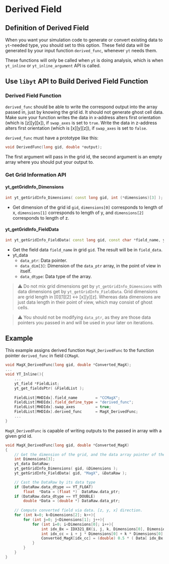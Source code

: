 # Derived Field
## Definition of Derived Field
When you want your simulation code to generate or convert existing data to `yt`-needed type, you should set to this option. These field data will be generated by your input function `derived_func`, whenever `yt` needs them.

These functions will only be called when `yt` is doing analysis, which is when  `yt_inline` or `yt_inline_argument` API is called. 

## Use `libyt` API to Build Derived Field Function
### Derived Field Function
`derived_func` should be able to write the correspond output into the array passed in, just by knowing the grid id. It should not generate ghost cell data. Make sure your function writes the data in x-address alters first orientation (which is [z][y][x]), if `swap_axes` is set to `true`. Write the data in z-address alters first orientation (which is [x][y][z]), if `swap_axes` is set to `false`. 

`derived_func` must have a prototype like this: 
```cpp
void DerivedFunc(long gid, double *output);
```
The first argument will pass in the grid id, the second argument is an empty array where you should put your output to.

### Get Grid Information API

#### yt\_getGridInfo\_Dimensions
```cpp
int yt_getGridInfo_Dimensions( const long gid, int (*dimensions)[3] );
```
- Get dimension of the grid id `gid`, `dimensions[0]` corresponds to length of x, `dimensions[1]` corresponds to length of y, and `dimensions[2]` corresponds to length of z.

#### yt\_getGridInfo\_FieldData
```cpp
int yt_getGridInfo_FieldData( const long gid, const char *field_name, yt_data *field_data);
```
- Get the field data `field_name` in grid `gid`. The result will be in `field_data`.
- yt_data
  - `data_ptr`: Data pointer.
  - `data_dim[3]`: Dimension of the `data_ptr` array, in the point of view in itself.
  - `data_dtype`: Data type of the array.

> :warning: Do not mix grid dimensions get by `yt_getGridInfo_Dimensions` with data dimensions get by `yt_getGridInfo_FieldData`. Grid dimensions are grid length in [0][1][2] <-> [x][y][z]. Whereas data dimensions are just data length in their point of view, which may consist of ghost cells.

> :warning: You should not be modifying `data_ptr`, as they are those data pointers you passed in and will be used in your later on iterations.

## Example
This example assigns derived function `MagX_DerivedFunc` to the function pointer `derived_func` in field `CCMagX`.
```cpp
void MagX_DerivedFunc(long gid, double *Converted_MagX);
...
void YT_Inline(){
    ...
    yt_field *FieldList;
    yt_get_fieldsPtr( &FieldList );
	
    FieldList[MHDIdx].field_name        = "CCMagX";
    FieldList[MHDIdx].field_define_type = "derived_func";
	FieldList[MHDIdx].swap_axes         = true;
    FieldList[MHDIdx].derived_func      = MagX_DerivedFunc;
    ...
}
```

`MagX_DerivedFunc` is capable of writing outputs to the passed in array with a given grid id.
```cpp
void MagX_DerivedFunc(long gid, double *Converted_MagX)
{
    // Get the dimension of the grid, and the data array pointer of the grid
    int Dimensions[3];
    yt_data DataRaw;
    yt_getGridInfo_Dimensions( gid, &Dimensions );
    yt_getGridInfo_FieldData( gid, "MagX", &DataRaw );

    // Cast the DataRaw by its data type
    if (DataRaw.data_dtype == YT_FLOAT)
        float  *Data = (float *)  DataRaw.data_ptr;
    if (DataRaw.data_dtype == YT_DOUBLE)
        double *Data = (double *) DataRaw.data_ptr;
    
    // Compute converted field via data. [z, y, x] direction.
    for (int k=0; k<Dimensions[2]; k++){
        for (int j=0; j<Dimensions[1]; j++){
            for (int i=0; i<Dimensions[0]; i++){
                int idx_Bx = IDX321_BX(i, j, k, Dimensions[0], Dimensions[1]);
                int idx_cc = i + j * Dimensions[0] + k * Dimensions[0] * Dimensions[1];
                Converted_MagX[idx_cc] = (double) 0.5 * ( Data[ idx_Bx ] + Data[ idx_Bx + 1 ] );
            }
        }
    }
}
```